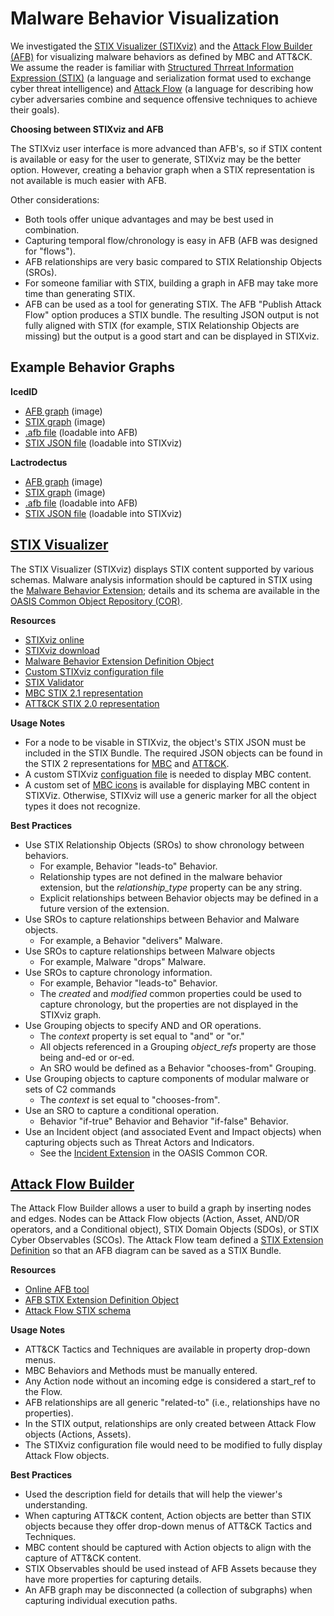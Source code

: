 # Malware Behavior Visualization

We investigated the [STIX Visualizer (STIXviz)](https://github.com/oasis-open/cti-stix-visualization) and the [Attack Flow Builder (AFB)](https://github.com/center-for-threat-informed-defense/attack-flow) for visualizing malware behaviors as defined by MBC and ATT&CK. We assume the reader is familiar with [Structured Thrreat Information Expression (STIX)](https://docs.oasis-open.org/cti/stix/v2.1/os/stix-v2.1-os.html) (a language and serialization format used to exchange cyber threat intelligence) and [Attack Flow](https://github.com/center-for-threat-informed-defense/attack-flow) (a language for describing how cyber adversaries combine and sequence offensive techniques to achieve their goals).

**Choosing between STIXviz and AFB**

The STIXviz user interface is more advanced than AFB's, so if STIX content is available or easy for the user to generate, STIXviz may be the better option. However, creating a behavior graph when a STIX representation is not available is much easier with AFB. 

Other considerations:
- Both tools offer unique advantages and may be best used in combination. 
- Capturing temporal flow/chronology is easy in AFB (AFB was designed for "flows").
- AFB relationships are very basic compared to STIX Relationship Objects (SROs).
- For someone familiar with STIX, building a graph in AFB may take more time than generating STIX.
- AFB can be used as a tool for generating STIX. The AFB "Publish Attack Flow" option produces a STIX bundle. The resulting JSON output is not fully aligned with STIX (for example, STIX Relationship Objects are missing) but the output is a good start and can be displayed in STIXviz. 

## Example Behavior Graphs 

**IcedID**

- [AFB graph](./attack-flow-builder/icedid/IcedID-032725.png) (image)
- [STIX graph](./stix-visualizer/icedid/icedid-viz.png) (image)
- [.afb file](./attack-flow-builder/icedid/IcedID-032725.afb) (loadable into AFB)
- [STIX JSON file](./stix-visualizer/icedid/icedid-stix.json) (loadable into STIXviz)

**Lactrodectus**

- [AFB graph](./attack-flow-builder/latrodectus/Latrodectus-032725.png) (image)
- [STIX graph](./stix-visualizer/latrodectus/latrodectus-viz.png) (image)
- [.afb file](./attack-flow-builder/latrodectus/Latrodectus-032725.afb) (loadable into AFB)
- [STIX JSON file](./stix-visualizer/latrodectus/latrodectus-stix.json) (loadable into STIXviz)

## **[STIX Visualizer](https://github.com/oasis-open/cti-stix-visualization)**
The STIX Visualizer (STIXviz) displays STIX content supported by various schemas. Malware analysis information should be captured in STIX using the [Malware Behavior Extension](https://github.com/oasis-open/cti-stix-common-objects/tree/main/extension-definition-specifications/malware-behavior-8e9); details and its schema are available in the [OASIS Common Object Repository (COR)](https://github.com/oasis-open/cti-stix-common-objects/tree/main).

**Resources**

- [STIXviz online](https://oasis-open.github.io/cti-stix-visualization/) 
- [STIXviz download](https://github.com/oasis-open/cti-stix-visualization)
- [Malware Behavior Extension Definition Object](https://github.com/oasis-open/cti-stix-common-objects/tree/main/extension-definition-specifications/malware-behavior-8e9)
- [Custom STIXviz configuration file](stixviz-config.json)
- [STIX Validator](https://github.com/oasis-open/cti-stix-validator)
- [MBC STIX 2.1 representation](https://github.com/MBCProject/mbc-stix2.1)
- [ATT&CK STIX 2.0 representation](https://github.com/mitre/cti/tree/master/enterprise-attack)


**Usage Notes**
- For a node to be visable in STIXviz, the object's STIX JSON must be included in the STIX Bundle. The required JSON objects can be found in the STIX 2 representations for [MBC](https://github.com/MBCProject/mbc-stix2.1) and [ATT&CK](https://github.com/mitre/cti/tree/master/enterprise-attack).
- A custom STIXviz [configuation file](./stix-visualizer/stix2viz.js) is needed to display MBC content.
- A custom set of [MBC icons](./stix-visualizer/mbc-icons.js) is available for displaying MBC content in STIXViz.  Otherwise, STIXviz will use a generic marker for all the object types it does not recognize.

**Best Practices**

- Use STIX Relationship Objects (SROs) to show chronology between behaviors. 
    - For example, Behavior "leads-to" Behavior.
    - Relationship types are not defined in the malware behavior extension, but the *relationship_type* property can be any string. 
    - Explicit relationships between Behavior objects may be defined in a future version of the extension.
- Use SROs to capture relationships between Behavior and Malware objects. 
    - For example, a Behavior "delivers" Malware. 
- Use SROs to capture relationships between Malware objects
    - For example, Malware "drops" Malware.
- Use SROs to capture chronology information.
    - For example, Behavior "leads-to" Behavior.
    - The *created* and *modified* common properties could be used to capture chronology, but the properties are not displayed in the STIXviz graph.
- Use Grouping objects to specify AND and OR operations. 
    - The *context* property is set equal to "and" or "or." 
    - All objects referenced in a Grouping *object_refs* property are those being and-ed or or-ed. 
    - An SRO would be defined as a Behavior "chooses-from" Grouping.
- Use Grouping objects to capture components of modular malware or sets of C2 commands 
    - The *context* is set equal to "chooses-from".
- Use an SRO to capture a conditional operation.
    - Behavior "if-true" Behavior and Behavior "if-false" Behavior. 
- Use an Incident object (and associated Event and Impact objects) when capturing objects such as Threat Actors and Indicators.
    - See the [Incident Extension](https://github.com/oasis-open/cti-stix-common-objects/tree/main/extension-definition-specifications/incident-ef7) in the OASIS Common COR.


## **[Attack Flow Builder](https://github.com/center-for-threat-informed-defense/attack-flow)** 
The Attack Flow Builder allows a user to build a graph by inserting nodes and edges. Nodes can be Attack Flow objects (Action, Asset, AND/OR operators, and a Conditional object), STIX Domain Objects (SDOs), or STIX Cyber Observables (SCOs). The Attack Flow team defined a [STIX Extension Definition](https://github.com/center-for-threat-informed-defense/attack-flow/tree/main/stix) so that an AFB diagram can be saved as a STIX Bundle.

**Resources**

- [Online AFB tool](https://center-for-threat-informed-defense.github.io/attack-flow/ui/)
- [AFB STIX Extension Definition Object](https://github.com/center-for-threat-informed-defense/attack-flow/tree/main/stix)
- [Attack Flow STIX schema](https://github.com/center-for-threat-informed-defense/attack-flow/tree/main/stix)     

**Usage Notes**

- ATT&CK Tactics and Techniques are available in property drop-down menus.
- MBC Behaviors and Methods must be manually entered.
- Any Action node without an incoming edge is considered a start_ref to the Flow.
- AFB relationships are all generic "related-to" (i.e., relationships have no properties).
- In the STIX output, relationships are only created between Attack Flow objects (Actions, Assets).
- The STIXviz configuration file would need to be modified to fully display Attack Flow objects.

**Best Practices**

- Used the description field for details that will help the viewer's understanding.
- When capturing ATT&CK content, Action objects are better than STIX objects because they offer drop-down menus of ATT&CK Tactics and Techniques.
- MBC content should be captured with Action objects to align with the capture of ATT&CK content. 
- STIX Observables should be used instead of AFB Assets because they have more properties for capturing details.
- An AFB graph may be disconnected (a collection of subgraphs) when capturing individual execution paths.
